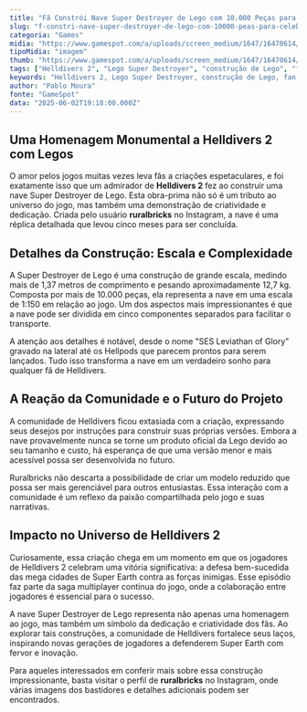 ```yaml
---
title: "Fã Constrói Nave Super Destroyer de Lego com 10.000 Peças para Celebrar Helldivers 2"
slug: "f-constri-nave-super-destroyer-de-lego-com-10000-peas-para-celebrar-helldivers-2"
categoria: "Games"
midia: "https://www.gamespot.com/a/uploads/screen_medium/1647/16470614/4505087-helldivers2legosuperdestroyerimg.jpg"
tipoMidia: "imagem"
thumb: "https://www.gamespot.com/a/uploads/screen_medium/1647/16470614/4505087-helldivers2legosuperdestroyerimg.jpg"
tags: ["Helldivers 2", "Lego Super Destroyer", "construção de Lego", "fan art de jogos", "Super Earth", "nave espacial de Lego", "comunidade de gamers"]
keywords: "Helldivers 2, Lego Super Destroyer, construção de Lego, fan art de jogos, Super Earth, nave espacial de Lego, comunidade de gamers"
author: "Pablo Moura"
fonte: "GameSpot"
data: "2025-06-02T19:18:00.000Z"
---
```

## Uma Homenagem Monumental a Helldivers 2 com Legos

O amor pelos jogos muitas vezes leva fãs a criações espetaculares, e foi exatamente isso que um admirador de **Helldivers 2** fez ao construir uma nave Super Destroyer de Lego. Esta obra-prima não só é um tributo ao universo do jogo, mas também uma demonstração de criatividade e dedicação. Criada pelo usuário **ruralbricks** no Instagram, a nave é uma réplica detalhada que levou cinco meses para ser concluída.

## Detalhes da Construção: Escala e Complexidade

A Super Destroyer de Lego é uma construção de grande escala, medindo mais de 1,37 metros de comprimento e pesando aproximadamente 12,7 kg. Composta por mais de 10.000 peças, ela representa a nave em uma escala de 1:150 em relação ao jogo. Um dos aspectos mais impressionantes é que a nave pode ser dividida em cinco componentes separados para facilitar o transporte.

A atenção aos detalhes é notável, desde o nome "SES Leviathan of Glory" gravado na lateral até os Hellpods que parecem prontos para serem lançados. Tudo isso transforma a nave em um verdadeiro sonho para qualquer fã de Helldivers.

## A Reação da Comunidade e o Futuro do Projeto

A comunidade de Helldivers ficou extasiada com a criação, expressando seus desejos por instruções para construir suas próprias versões. Embora a nave provavelmente nunca se torne um produto oficial da Lego devido ao seu tamanho e custo, há esperança de que uma versão menor e mais acessível possa ser desenvolvida no futuro.

Ruralbricks não descarta a possibilidade de criar um modelo reduzido que possa ser mais gerenciável para outros entusiastas. Essa interação com a comunidade é um reflexo da paixão compartilhada pelo jogo e suas narrativas.

## Impacto no Universo de Helldivers 2

Curiosamente, essa criação chega em um momento em que os jogadores de Helldivers 2 celebram uma vitória significativa: a defesa bem-sucedida das mega cidades de Super Earth contra as forças inimigas. Esse episódio faz parte da saga multiplayer contínua do jogo, onde a colaboração entre jogadores é essencial para o sucesso.

A nave Super Destroyer de Lego representa não apenas uma homenagem ao jogo, mas também um símbolo da dedicação e criatividade dos fãs. Ao explorar tais construções, a comunidade de Helldivers fortalece seus laços, inspirando novas gerações de jogadores a defenderem Super Earth com fervor e inovação.

Para aqueles interessados em conferir mais sobre essa construção impressionante, basta visitar o perfil de **ruralbricks** no Instagram, onde várias imagens dos bastidores e detalhes adicionais podem ser encontrados.